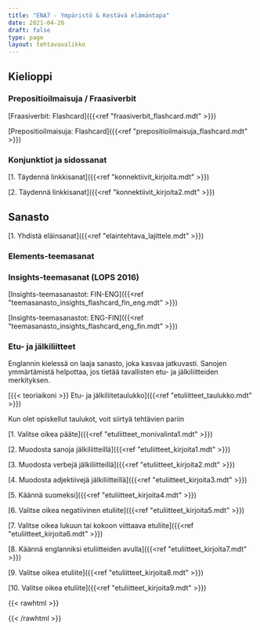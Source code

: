 ```yaml
---
title: "ENA7 - Ympäristö & Kestävä elämäntapa"
date: 2021-04-26
draft: false
type: page
layout: tehtavavalikko
---
```


## Kielioppi
### Prepositioilmaisuja / Fraasiverbit
[Fraasiverbit: Flashcard]({{<ref "fraasiverbit_flashcard.mdt" >}})

[Prepositioilmaisuja: Flashcard]({{<ref "prepositioilmaisuja_flashcard.mdt" >}})

### Konjunktiot ja sidossanat
[1. Täydennä linkkisanat]({{<ref "konnektiivit_kirjoita.mdt" >}})

[2. Täydennä linkkisanat]({{<ref "konnektiivit_kirjoita2.mdt" >}})

## Sanasto 

[1. Yhdistä eläinsanat]({{<ref "elaintehtava_lajittele.mdt" >}})

### Elements-teemasanat



### Insights-teemasanat (LOPS 2016)

[Insights-teemasanastot: FIN-ENG]({{<ref "teemasanasto_insights_flashcard_fin_eng.mdt" >}})

[Insights-teemasanastot: ENG-FIN]({{<ref "teemasanasto_insights_flashcard_eng_fin.mdt" >}})

### Etu- ja jälkiliitteet

Englannin kielessä on laaja sanasto, joka kasvaa jatkuvasti. Sanojen ymmärtämistä helpottaa, jos tietää tavallisten etu- ja jälkiliitteiden merkityksen.

[{{< teoriaikoni >}} Etu- ja jälkiliitetaulukko]({{<ref "etuliitteet_taulukko.mdt" >}})

Kun olet opiskellut taulukot, voit siirtyä tehtävien pariin

[1. Valitse oikea pääte]({{<ref "etuliitteet_monivalinta1.mdt" >}})

[2. Muodosta sanoja jälkiliitteillä]({{<ref "etuliitteet_kirjoita1.mdt" >}})

[3. Muodosta verbejä jälkiliitteillä]({{<ref "etuliitteet_kirjoita2.mdt" >}})

[4. Muodosta adjektiivejä jälkiliitteillä]({{<ref "etuliitteet_kirjoita3.mdt" >}})

[5. Käännä suomeksi]({{<ref "etuliitteet_kirjoita4.mdt" >}})

[6. Valitse oikea negatiivinen etuliite]({{<ref "etuliitteet_kirjoita5.mdt" >}})

[7. Valitse oikea lukuun tai kokoon viittaava etuliite]({{<ref "etuliitteet_kirjoita6.mdt" >}})

[8. Käännä englanniksi etuliitteiden avulla]({{<ref "etuliitteet_kirjoita7.mdt" >}}) 

[9. Valitse oikea etuliite]({{<ref "etuliitteet_kirjoita8.mdt" >}}) 

[10. Valitse oikea etuliite]({{<ref "etuliitteet_kirjoita9.mdt" >}}) 

{{< rawhtml >}}
<style>
#hello{
    background: url(/img/kansikuvat/kurssivalikot/ena7.jpg)
}

#hello h {
    font-size: 2.5em!important;
}
</style>
{{< /rawhtml >}}
